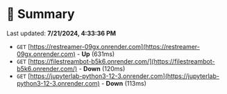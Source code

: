 # 📖 Summary
Last updated: **7/21/2024, 4:33:36 PM**

- `GET` [https://restreamer-09gx.onrender.com](https://restreamer-09gx.onrender.com) - **Up** (631ms)
- `GET` [https://filestreambot-b5k6.onrender.com/](https://filestreambot-b5k6.onrender.com/) - **Down** (120ms)
- `GET` [https://jupyterlab-python3-12-3.onrender.com](https://jupyterlab-python3-12-3.onrender.com) - **Down** (113ms)
